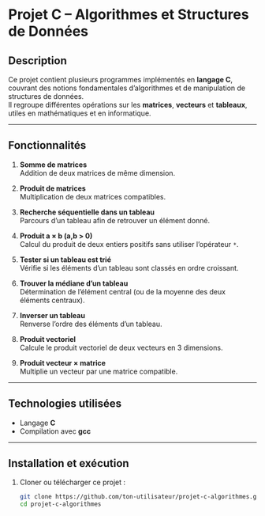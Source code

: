 # Projet C – Algorithmes et Structures de Données

## Description
Ce projet contient plusieurs programmes implémentés en **langage C**, couvrant des notions fondamentales d’algorithmes et de manipulation de structures de données.  
Il regroupe différentes opérations sur les **matrices**, **vecteurs** et **tableaux**, utiles en mathématiques et en informatique.

---

##  Fonctionnalités
1. **Somme de matrices**  
   Addition de deux matrices de même dimension.

2. **Produit de matrices**  
   Multiplication de deux matrices compatibles.

3. **Recherche séquentielle dans un tableau**  
   Parcours d’un tableau afin de retrouver un élément donné.

4. **Produit a × b (a,b > 0)**  
   Calcul du produit de deux entiers positifs sans utiliser l’opérateur `*`.

5. **Tester si un tableau est trié**  
   Vérifie si les éléments d’un tableau sont classés en ordre croissant.

6. **Trouver la médiane d’un tableau**  
   Détermination de l’élément central (ou de la moyenne des deux éléments centraux).

7. **Inverser un tableau**  
   Renverse l’ordre des éléments d’un tableau.

8. **Produit vectoriel**  
   Calcule le produit vectoriel de deux vecteurs en 3 dimensions.

9. **Produit vecteur × matrice**  
   Multiplie un vecteur par une matrice compatible.

---

## Technologies utilisées
- Langage **C**
- Compilation avec **gcc**

---

## Installation et exécution
1. Cloner ou télécharger ce projet :
   ```bash
   git clone https://github.com/ton-utilisateur/projet-c-algorithmes.git
   cd projet-c-algorithmes
